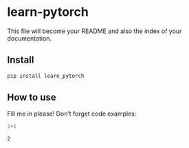 # learn-pytorch

<!-- WARNING: THIS FILE WAS AUTOGENERATED! DO NOT EDIT! -->

This file will become your README and also the index of your
documentation.

## Install

``` sh
pip install learn_pytorch
```

## How to use

Fill me in please! Don’t forget code examples:

``` python
1+1
```

    2
